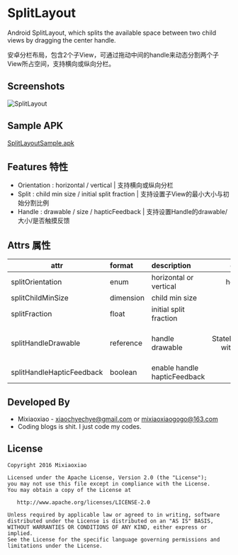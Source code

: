 SplitLayout
===============

Android SplitLayout, which splits the available space between two child views by dragging the center handle.

安卓分栏布局，包含2个子View，可通过拖动中间的handle来动态分割两个子View所占空间，支持横向或纵向分栏。 

Screenshots 
-----

![SplitLayout](https://raw.github.com/Mixiaoxiao/SplitLayout/master/SplitLayout.gif) 

Sample APK
-----

[SplitLayoutSample.apk](https://raw.github.com/Mixiaoxiao/SplitLayout/master/SplitLayoutSample.apk)

Features 特性
-----

* Orientation : horizontal / vertical | 支持横向或纵向分栏
* Split : child min size / initial split fraction | 支持设置子View的最小大小与初始分割比例
* Handle : drawable / size / hapticFeedback | 支持设置Handle的drawable/大小/是否触摸反馈

Attrs 属性
--------

|attr|format|description|default|
|---|:---|:---|:---:|
|splitOrientation|enum|horizontal or vertical|horizontal|
|splitChildMinSize|dimension|child min size|32dp|
|splitFraction|float|initial split fraction|0.5|
|splitHandleDrawable|reference|handle drawable|a StateListDrawable with pressed state|
|splitHandleHapticFeedback|boolean|enable handle hapticFeedback|false|

Developed By
------------

* Mixiaoxiao - <xiaochyechye@gmail.com> or <mixiaoxiaogogo@163.com>
* Coding blogs is shit. I just code my codes.


License
-----------

    Copyright 2016 Mixiaoxiao

    Licensed under the Apache License, Version 2.0 (the "License");
    you may not use this file except in compliance with the License.
    You may obtain a copy of the License at

       http://www.apache.org/licenses/LICENSE-2.0

    Unless required by applicable law or agreed to in writing, software
    distributed under the License is distributed on an "AS IS" BASIS,
    WITHOUT WARRANTIES OR CONDITIONS OF ANY KIND, either express or implied.
    See the License for the specific language governing permissions and
    limitations under the License.
